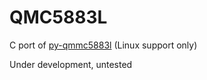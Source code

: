 # QMC5883L

C port of [py-qmmc5883l](https://github.com/RigacciOrg/py-qmc5883l) (Linux support only)

Under development, untested